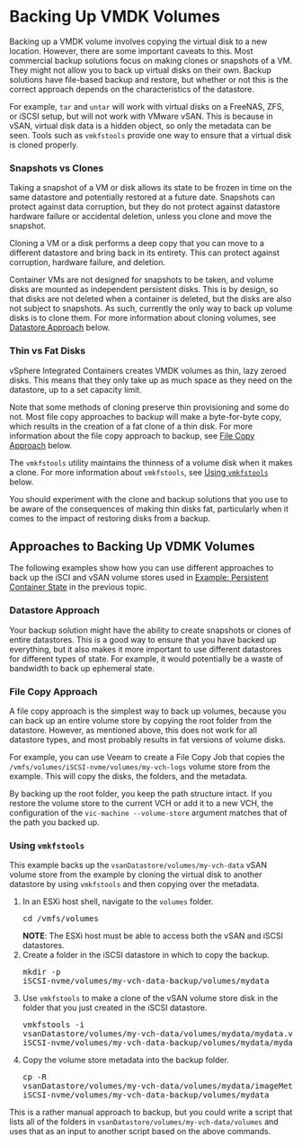 # Backing Up VMDK Volumes #

Backing up a VMDK volume involves copying the virtual disk to a new location. However, there are some important caveats to this. Most commercial backup solutions focus on making clones or snapshots of a VM. They might not allow you to back up virtual disks on their own. Backup solutions have file-based backup and restore, but whether or not this is the correct approach depends on the characteristics of the datastore.

For example, `tar` and `untar` will work with virtual disks on a FreeNAS, ZFS, or iSCSI setup, but will not work with VMware vSAN. This is because in vSAN, virtual disk data is a hidden object, so only the metadata can be seen. Tools such as `vmkfstools` provide one way to ensure that a virtual disk is cloned properly.

### Snapshots vs Clones

Taking a snapshot of a VM or disk allows its state to be frozen in time on the same datastore and potentially restored at a future date. Snapshots can protect against data corruption, but they do not protect against datastore hardware failure or accidental deletion, unless you  clone and move the snapshot.

Cloning a VM or a disk performs a deep copy that you can move to a different datastore and bring back in its entirety. This can protect against corruption, hardware failure, and deletion.

Container VMs are not designed for snapshots to be taken, and volume disks are mounted as independent persistent disks. This is by design, so that disks are not deleted when a container is deleted, but the disks are also not subject to snapshots. As such, currently the only way to back up volume disks is to clone them. For more information about cloning volumes, see [Datastore Approach](#datastore) below.

### Thin vs Fat Disks

vSphere Integrated Containers creates VMDK volumes as thin, lazy zeroed disks. This means that they only take up as much space as they need on the datastore, up to a set capacity limit. 

Note that some methods of cloning preserve thin provisioning and some do not. Most file copy approaches to backup will make a byte-for-byte copy, which results in the creation of a fat clone of a thin disk. For more information about the file copy approach to backup, see [File Copy Approach](#filecopy) below. 

The `vmkfstools` utility maintains the thinness of a volume disk when it makes a clone. For more information about `vmkfstools`, see [Using `vmkfstools`](#vmkfstools) below.

You should experiment with the clone and backup solutions that you use to be aware of the consequences of making thin disks fat, particularly when it comes to the impact of restoring disks from a backup.

## Approaches to Backing Up VDMK Volumes

The following examples show how you can use different approaches to back up the iSCI and vSAN volume stores used in [Example: Persistent Container State](backup_volumes.md#persistentstate) in the previous topic.

### Datastore Approach <a id="datastore"></a>

Your backup solution might have the ability to create snapshots or clones of entire datastores. This is a good way to ensure that you have  backed up everything, but it also makes it more important to use different datastores for different types of state. For example, it would potentially be a waste of bandwidth to back up ephemeral state.

### File Copy Approach <a id="filecopy"></a>

A file copy approach is the simplest way to back up volumes, because you can back up an entire volume store by copying the root folder from the datastore. However, as mentioned above, this does not work for all datastore types, and most probably results in fat versions of volume disks.

For example, you can use Veeam to create a File Copy Job that copies the `/vmfs/volumes/iSCSI-nvme/volumes/my-vch-logs` volume store from the example. This will copy the disks, the folders, and the metadata.

By backing up the root folder, you keep the path structure intact. If you restore the volume store to the current VCH or add it to a new VCH, the configuration of the `vic-machine --volume-store` argument matches that of the path you backed up.

### Using `vmkfstools` <a id="vmkfstools"></a>

This example backs up the `vsanDatastore/volumes/my-vch-data` vSAN volume store from the example by cloning the virtual disk to another datastore by using `vmkfstools` and then copying over the metadata.

1. In an ESXi host shell, navigate to the `volumes` folder.<pre>cd /vmfs/volumes</pre>**NOTE**: The ESXi host must be able to access both the vSAN and iSCSI datastores.
2. Create a folder in the iSCSI datastore in which to copy the backup.<pre>mkdir -p iSCSI-nvme/volumes/my-vch-data-backup/volumes/mydata</pre>
3. Use `vmkfstools` to make a clone of the vSAN volume store disk in the folder that you just created in the iSCSI datastore.<pre>vmkfstools -i vsanDatastore/volumes/my-vch-data/volumes/mydata/mydata.vmdk iSCSI-nvme/volumes/my-vch-data-backup/volumes/mydata/mydata.vmdk</pre>
4. Copy the volume store metadata into the backup folder.<pre>cp -R vsanDatastore/volumes/my-vch-data/volumes/mydata/imageMetadata/ iSCSI-nvme/volumes/my-vch-data-backup/volumes/mydata</pre> 

This is a rather manual approach to backup, but you could write a script that lists all of the folders in `vsanDatastore/volumes/my-vch-data/volumes` and uses that as an input to another script based on the above commands. 